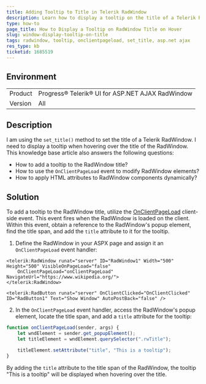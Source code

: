 ```yaml
---
title: Adding Tooltip to Title in Telerik RadWindow
description: Learn how to display a tooltip on the title of a Telerik RadWindow on hover.
type: how-to
page_title: How to Display a Tooltip on RadWindow Title on Hover
slug: window-display-tooltip-on-title
tags: radwindow, tooltip, onclientpageload, set_title, asp.net ajax
res_type: kb
ticketid: 1685519
---
```


## Environment
<table>
<tbody>
<tr>
<td>Product</td>
<td>Progress® Telerik® UI for ASP.NET AJAX RadWindow</td>
</tr>
<tr>
<td>Version</td>
<td>All</td>
</tr>
</tbody>
</table>

## Description

I am using the `set_title()` method to set the title of a Telerik RadWindow. I need to display a tooltip when hovering over the title of the RadWindow. This knowledge base article also answers the following questions:

- How to add a tooltip to the RadWindow title?
- How to use the `OnClientPageLoad` event to modify RadWindow elements?
- How to apply HTML attributes to RadWindow components dynamically?

## Solution

To add a tooltip to the RadWindow title, utilize the [OnClientPageLoad](https://www.telerik.com/products/aspnet-ajax/documentation/controls/window/client-side-programming/events/onclientpageload#onclientpageload) client-side event. This event fires when the RadWindow is loaded on the client. Within this event, obtain a reference to the RadWindow's popup element, find the title span, and add the `title` attribute to it for the tooltip.

1. Define the RadWindow in your ASPX page and assign it an `OnClientPageLoad` event handler:

````ASP.NET
<telerik:RadWindow runat="server" ID="RadWindow1" Width="500" Height="500" VisibleOnPageLoad="false" 
    OnClientPageLoad="onClientPageLoad" NavigateUrl="https://www.wikipedia.org/">
</telerik:RadWindow>

<telerik:RadButton runat="server" OnClientClicked="OnClientClicked" ID="RadButton1" Text="Show Window" AutoPostBack="false" />
````

2. In the `OnClientPageLoad` event handler, access the RadWindow's popup element, locate the title span, and add a `title` attribute for the tooltip:

````JavaScript
function onClientPageLoad(sender, args) {
    let wndElement = sender.get_popupElement();
    let titleElement = wndElement.querySelector(".rwTitle");

    titleElement.setAttribute("title", "This is a tooltip");
}
````

By adding the `title` attribute to the title span of the RadWindow, the tooltip "This is a tooltip" will be displayed when hovering over the title.


